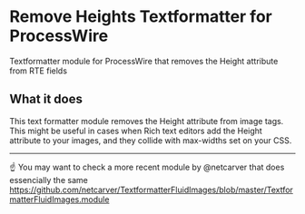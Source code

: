 Remove Heights Textformatter for ProcessWire
=========================================

Textformatter module for ProcessWire that removes the Height attribute from RTE fields


What it does
------------

This text formatter module removes the Height attribute from image tags.
This might be useful in cases when Rich text editors add the Height attribute to your images, and they collide with max-widths set on your CSS.

------------

:point_up: You may want to check a more recent module by @netcarver that does essencially the same https://github.com/netcarver/TextformatterFluidImages/blob/master/TextformatterFluidImages.module
